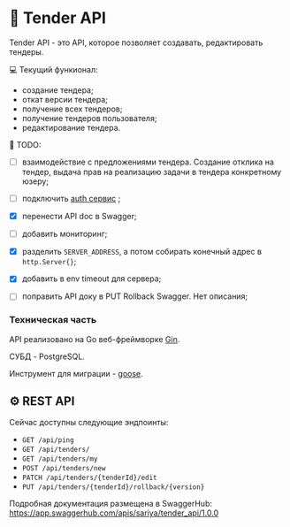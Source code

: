 # 💸 Tender API

Tender API - это API, которое позволяет создавать, редактировать тендеры. 

💻 Текущий функионал:
- создание тендера;
- откат версии тендера;
- получение всех тендеров;
- получение тендеров пользователя;
- редактирование тендера.

📜 TODO:
- [ ] взаимодействие с предложениями тендера. Создание отклика на тендер, выдача прав на реализацию задачи в тендера конкретному юзеру;
- [ ] подключить [auth сервис](https://github.com/sariya23/sso) ;
- [x] перенести API doc в Swagger;
- [ ] добавить мониторинг;
- [x] разделить `SERVER_ADDRESS`, а потом собирать конечный адрес в `http.Server{}`;
- [x] добавить в env timeout для сервера;
- [ ] поправить API доку в PUT Rollback Swagger. Нет описания;


### Техническая часть
API реализовано на Go веб-фреймворке [Gin](https://github.com/gin-gonic/gin). 

СУБД - PostgreSQL.

Инструмент для миграции - [goose](https://github.com/pressly/goose).


## ⚙️ REST API

Сейчас доступны следующие эндпоинты:
- `GET /api/ping`
- `GET /api/tenders/`
- `GET /api/tenders/my`
- `POST /api/tenders/new`
- `PATCH /api/tenders/{tenderId}/edit`
- `PUT /api/tenders/{tenderId}/rollback/{version}`

Подробная документация размещена в SwaggerHub: https://app.swaggerhub.com/apis/sariya/tender_api/1.0.0

